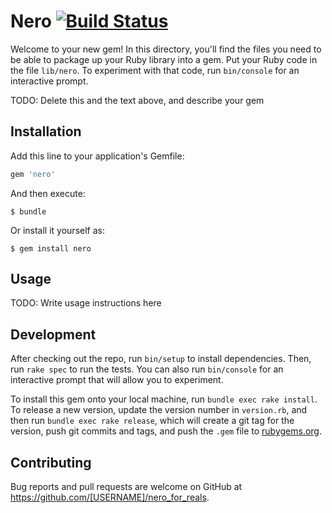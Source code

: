 # Nero [![Build Status](https://travis-ci.org/dotfloat/nero.svg?branch=master)](https://travis-ci.org/dotfloat/nero)

Welcome to your new gem! In this directory, you'll find the files you need to be able to package up your Ruby library into a gem. Put your Ruby code in the file `lib/nero`. To experiment with that code, run `bin/console` for an interactive prompt.

TODO: Delete this and the text above, and describe your gem

## Installation

Add this line to your application's Gemfile:

```ruby
gem 'nero'
```

And then execute:

    $ bundle

Or install it yourself as:

    $ gem install nero

## Usage

TODO: Write usage instructions here

## Development

After checking out the repo, run `bin/setup` to install dependencies. Then, run `rake spec` to run the tests. You can also run `bin/console` for an interactive prompt that will allow you to experiment.

To install this gem onto your local machine, run `bundle exec rake install`. To release a new version, update the version number in `version.rb`, and then run `bundle exec rake release`, which will create a git tag for the version, push git commits and tags, and push the `.gem` file to [rubygems.org](https://rubygems.org).

## Contributing

Bug reports and pull requests are welcome on GitHub at https://github.com/[USERNAME]/nero_for_reals.

